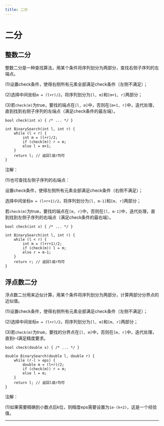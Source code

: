 ```yaml
---
title: 二分
---
```


# 二分

<script type="text/javascript" src="/include/head.js"></script>

## 整数二分

整数二分是一种查找算法，用某个条件将序列划分为两部分，查找右侧子序列的左端点。

(1)设置check条件，使得右侧所有元素全部满足check条件（左侧不满足）；

(2)选择中间坐标`m = (l+r)/2`，将序列划分为`[l, m]`和`[m+1, r]`两部分；

(3)若`check(m)`为true，要找的端点在`[l, m]`中，否则在`[m+1, r]`中，迭代处理，直到找到右侧子序列的左端点（满足check条件的最左端）。

```
bool check(int x) { /* ... */ }

int BinarySearch(int l, int r) {
    while (l < r) {
        int m = (l+r)/2;
        if (check(m)) r = m;
        else l = m+1;
    }
    return l; // 返回l或r均可
}
```

注解：

(1)也可查找左侧子序列的右端点：

设置check条件，使得左侧所有元素全部满足check条件（右侧不满足）；

选择中间坐标`m = (l+r+1)/2`，将序列划分为`[l, m-1]`和`[m, r]`两部分；

若`check(m)`为true，要找的端点在`[m, r]`中，否则在`[l, m-1]`中，迭代处理，直到找到左侧子序列的右端点（满足check条件的最右端）。

```
bool check(int x) { /* ... */ }

int BinarySearch(int l, int r) {
    while (l < r) {
        int m = (l+r+1)/2;
        if (check(m)) l = m;
        else r = m-1;
    }
    return r; // 返回l或r均可
}
```

## 浮点数二分

浮点数二分用来近似计算，用某个条件将序列划分为两部分，计算两部分分界点的近似值。

(1)设置check条件，使得右侧所有元素全部满足check条件（左侧不满足）；

(2)选择中间坐标`m = (l+r)/2`，将序列划分为`[l, m]`和`[m, r]`两部分；

(3)若`check(m)`为true，要找的分界点在`[l, m]`中，否则在`[m, r]`中，迭代处理，直到r-l满足精度要求。

```
bool check(double x) { /* ... */ }

double BinarySearch(double l, double r) {
    while (r-l > eps) {
        double m = (l+r)/2;
        if (check(m)) r = m;
        else l = m;
    }
    return l; // 返回l或r均可
}
```

注解：

(1)如果需要精确到小数点后k位，则精度eps需要设置为`1e-(k+2)`，这是一个经验值。

---

<script type="text/javascript" src="/include/tail.js"></script>
